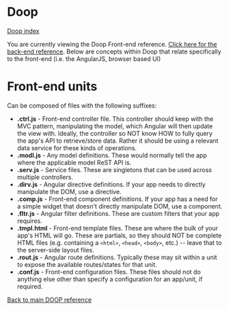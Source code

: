 Doop
====
[Doop index](README.md)

You are currently viewing the Doop Front-end reference. [Click here for the back-end reference](BACKEND.md). Below are concepts within Doop that relate specifically to the front-end (i.e. the AngularJS, browser based UI)


Front-end units
==============
Can be composed of files with the following suffixes:

* **.ctrl.js** - Front-end controller file. This controller should keep with the MVC pattern, manipulating the model, which Angular will then update the view with. Ideally, the controller so NOT know HOW to fully query the app's API to retrieve/store data. Rather it should be using a relevant data service for these kinds of operations.
* **.modl.js** - Any model definitions. These would normally tell the app where the applicable model ReST API is.
* **.serv.js** - Service files. These are singletons that can be used across multiple controllers.
* **.dirv.js** - Angular directive definitions. If your app needs to directly manipulate the DOM, use a directive.
* **.comp.js** - Front-end component definitions. If your app has a need for a simple widget that doesn't directly manipulate DOM, use a component.
* **.fltr.js** - Angular filter definitions. These are custom filters that your app requires.
* **.tmpl.html** - Front-end template files. These are where the bulk of your app's HTML will go. These are partials, so they should NOT be complete HTML files (e.g. containing a `<html>`, `<head>`, `<body>`, etc.) -- leave that to the server-side layout files.
* **.rout.js** - Angular route definitions. Typically these may sit within a unit to expose the available routes/states for that unit.
* **.conf.js** - Front-end configuration files. These files should not do anything else other than specify a configuration for an app/unit, if required.


[Back to main DOOP reference](README.md)
